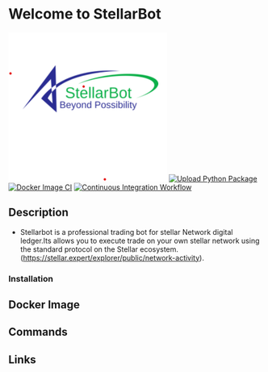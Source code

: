
# Welcome to  StellarBot
![stellarbot](src/images/stellarbot.png)
[![Upload Python Package](https://github.com/nguemechieu/stellarbot/actions/workflows/python-publish.yml/badge.svg)](https://github.com/nguemechieu/stellarbot/actions/workflows/python-publish.yml)[![Docker Image CI](https://github.com/nguemechieu/stellarbot/actions/workflows/docker-image.yml/badge.svg)](https://github.com/nguemechieu/stellarbot/actions/workflows/docker-image.yml)
[![Continuous Integration Workflow](https://github.com/nguemechieu/stellarbot/actions/workflows/ontinuous-integration-workflow.yml/badge.svg)](https://github.com/nguemechieu/stellarbot/actions/workflows/ontinuous-integration-workflow.yml)

## Description

   - Stellarbot is a professional trading bot for stellar Network digital ledger.Its allows you to execute trade  on your own stellar  network using the standard protocol on the Stellar ecosystem. (https://stellar.expert/explorer/public/network-activity).


### Installation


## Docker Image


## Commands




## Links



 

